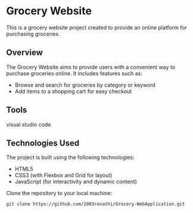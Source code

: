# Grocery Website

This is a grocery website project created to provide an online platform for purchasing groceries.

## Overview

The Grocery Website aims to provide users with a convenient way to purchase groceries online. It includes features such as:

- Browse and search for groceries by category or keyword
- Add items to a shopping cart for easy checkout

## Tools

visual studio code
  
## Technologies Used

The project is built using the following technologies:

- HTML5
- CSS3 (with Flexbox and Grid for layout)
- JavaScript (for interactivity and dynamic content)

Clone the repository to your local machine:

   ```bash
   git clone https://github.com/2003revathi/Grocery-WebApplication.git
